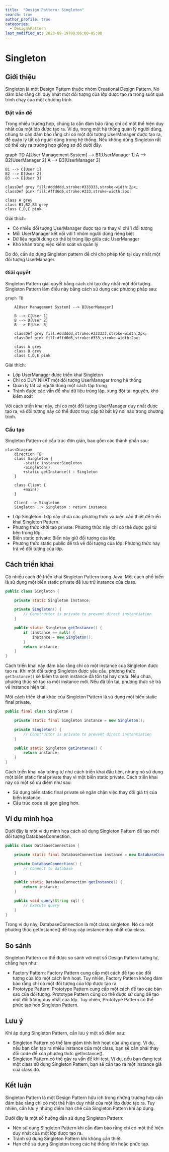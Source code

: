 ```yaml
---
title:  "Design Pattern: Singleton"
search: true
author_profile: true
categories: 
  - Design%Pattern
last_modified_at: 2023-09-19T08:06:00-05:00
---
```


# Singleton

## Giới thiệu

Singleton là một Design Pattern thuộc nhóm Creational Design Pattern. Nó đảm bảo rằng chỉ duy nhất một đối tượng của lớp được tạo ra trong suốt quá trình chạy của một chương trình.

### Đặt vấn đề

Trong nhiều trường hợp, chúng ta cần đảm bảo rằng chỉ có một thể hiện duy nhất của một lớp được tạo ra. Ví dụ, trong một hệ thống quản lý người dùng, chúng ta cần đảm bảo rằng chỉ có một đối tượng UserManager được tạo ra, để quản lý tất cả người dùng trong hệ thống. Nếu không dùng Singleton rất có thể xảy ra trường hợp giống sơ đồ dưới đây.


graph TD
    A[User Management System] --> B1[UserManager 1]
    A --> B2[UserManager 2]
    A --> B3[UserManager 3]

    B1 --> C[User 1]
    B2 --> D[User 2]
    B3 --> E[User 3]

    classDef grey fill:#dddddd,stroke:#333333,stroke-width:2px;
    classDef pink fill:#ffd6d6,stroke:#333,stroke-width:2px;

    class A grey
    class B1,B2,B3 grey
    class C,D,E pink


Giải thích:

- Có nhiều đối tượng UserManager được tạo ra thay vì chỉ 1 đối tượng
- Mỗi UserManager kết nối với 1 nhóm người dùng riêng biệt
- Dữ liệu người dùng có thể bị trùng lặp giữa các UserManager
- Khó khăn trong việc kiểm soát và quản lý

Do đó, cần áp dụng Singleton pattern để chỉ cho phép tồn tại duy nhất một đối tượng UserManager.


### Giải quyết

Singleton Pattern giải quyết bằng cách chỉ tạo duy nhất một đối tượng. Singleton Pattern làm điều này bằng cách sử dụng các phương pháp sau:

```mermaid
graph TD

    A[User Management System] --> B[UserManager]

    B --> C[User 1]
    B --> D[User 2]
    B --> E[User 3]

    classDef grey fill:#dddddd,stroke:#333333,stroke-width:2px;
    classDef pink fill:#ffd6d6,stroke:#333,stroke-width:2px;

    class A grey
    class B grey
    class C,D,E pink
```

Giải thích:

- Lớp UserManager được triển khai Singleton
- Chỉ có DUY NHẤT một đối tượng UserManager trong hệ thống
- Quản lý tất cả người dùng một cách tập trung
- Tránh được các vấn đề như dữ liệu trùng lặp, xung đột tài nguyên, khó kiểm soát

Với cách triển khai này, chỉ có một đối tượng UserManager duy nhất được tạo ra, và đối tượng này có thể được truy cập từ bất kỳ nơi nào trong chương trình.

### Cấu tạo

Singleton Pattern có cấu trúc đơn giản, bao gồm các thành phần sau:

```mermaid
classDiagram
    direction TB
    class Singleton {
        -static instance:Singleton
        -Singleton()
        +static getInstance() : Singleton
    }

    class Client {
        +main()
    }

    Client --> Singleton
    Singleton ..> Singleton : return instance
```

- Lớp Singleton: Lớp này chứa các phương thức và biến cần thiết để triển khai Singleton Pattern.
- Phương thức khởi tạo private: Phương thức này chỉ có thể được gọi từ bên trong lớp.
- Biến static private: Biến này giữ đối tượng của lớp.
- Phương thức static public để trả về đối tượng của lớp: Phương thức này trả về đối tượng của lớp.


## Cách triển khai

Có nhiều cách để triển khai Singleton Pattern trong Java. Một cách phổ biến là sử dụng một biến static private để lưu trữ instance của class.

```java
public class Singleton {

    private static Singleton instance;

    private Singleton() {
        // Constructor is private to prevent direct instantiation
    }

    public static Singleton getInstance() {
        if (instance == null) {
            instance = new Singleton();
        }
        return instance;
    }
}
```

Cách triển khai này đảm bảo rằng chỉ có một instance của Singleton được tạo ra. Khi một đối tượng Singleton được yêu cầu, phương thức `getInstance()` sẽ kiểm tra xem instance đã tồn tại hay chưa. Nếu chưa, phương thức sẽ tạo ra một instance mới. Nếu đã tồn tại, phương thức sẽ trả về instance hiện tại.

Một cách triển khai khác của Singleton Pattern là sử dụng một biến static final private.

```java
public final class Singleton {

    private static final Singleton instance = new Singleton();

    private Singleton() {
        // Constructor is private to prevent direct instantiation
    }

    public static Singleton getInstance() {
        return instance;
    }
}
```

Cách triển khai này tương tự như cách triển khai đầu tiên, nhưng nó sử dụng một biến static final private thay vì một biến static private. Cách triển khai này có một số ưu điểm như sau:

- Sử dụng biến static final private sẽ ngăn chặn việc thay đổi giá trị của biến instance.
- Cấu trúc code sẽ gọn gàng hơn.


## Ví dụ minh họa

Dưới đây là một ví dụ minh họa cách sử dụng Singleton Pattern để tạo một đối tượng DatabaseConnection.

```java
public class DatabaseConnection {

    private static final DatabaseConnection instance = new DatabaseConnection();

    private DatabaseConnection() {
        // Connect to database
    }

    public static DatabaseConnection getInstance() {
        return instance;
    }

    public void query(String sql) {
        // Execute query
    }
}
```

Trong ví dụ này, DatabaseConnection là một class singleton. Nó có một phương thức getInstance() để truy cập instance duy nhất của class.

## So sánh

Singleton Pattern có thể được so sánh với một số Design Pattern tương tự, chẳng hạn như:

- Factory Pattern: Factory Pattern cung cấp một cách để tạo các đối tượng của lớp một cách linh hoạt. Tuy nhiên, Factory Pattern không đảm bảo rằng chỉ có một đối tượng của lớp được tạo ra.
- Prototype Pattern: Prototype Pattern cung cấp một cách để tạo các bản sao của đối tượng. Prototype Pattern cũng có thể được sử dụng để tạo một đối tượng duy nhất của lớp. Tuy nhiên, Prototype Pattern có thể phức tạp hơn Singleton Pattern.

## Lưu ý

Khi áp dụng Singleton Pattern, cần lưu ý một số điểm sau:

- Singleton Pattern có thể làm giảm tính linh hoạt của ứng dụng. Ví dụ, nếu bạn cần tạo ra nhiều instance của một class, bạn sẽ cần phải thay đổi code để xóa phương thức getInstance().
- Singleton Pattern có thể gây ra vấn đề khi test. Ví dụ, nếu bạn đang test một class sử dụng Singleton Pattern, bạn sẽ cần tạo ra một instance giả của class đó.


## Kết luận

Singleton Pattern là một Design Pattern hữu ích trong những trường hợp cần đảm bảo rằng chỉ có một thể hiện duy nhất của một lớp được tạo ra. Tuy nhiên, cần lưu ý những điểm hạn chế của Singleton Pattern khi áp dụng.

Dưới đây là một số hướng dẫn sử dụng Singleton Pattern:

- Nên sử dụng Singleton Pattern khi cần đảm bảo rằng chỉ có một thể hiện duy nhất của một lớp được tạo ra.
- Tránh sử dụng Singleton Pattern khi không cần thiết.
- Hạn chế sử dụng Singleton trong các hệ thống lớn hoặc phức tạp.



